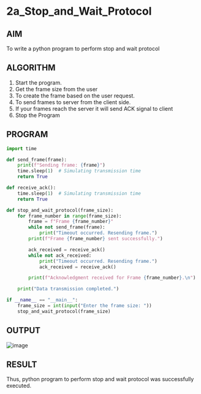 # 2a_Stop_and_Wait_Protocol
## AIM 
To write a python program to perform stop and wait protocol
## ALGORITHM
1. Start the program.
2. Get the frame size from the user
3. To create the frame based on the user request.
4. To send frames to server from the client side.
5. If your frames reach the server it will send ACK signal to client
6. Stop the Program
## PROGRAM
```py
import time

def send_frame(frame):
    print(f"Sending frame: {frame}")
    time.sleep(1)  # Simulating transmission time
    return True

def receive_ack():
    time.sleep(1)  # Simulating transmission time
    return True

def stop_and_wait_protocol(frame_size):
    for frame_number in range(frame_size):
        frame = f"Frame {frame_number}"
        while not send_frame(frame):
            print("Timeout occurred. Resending frame.")
        print(f"Frame {frame_number} sent successfully.")

        ack_received = receive_ack()
        while not ack_received:
            print("Timeout occurred. Resending frame.")
            ack_received = receive_ack()

        print(f"Acknowledgment received for Frame {frame_number}.\n")

    print("Data transmission completed.")

if __name__ == "__main__":
    frame_size = int(input("Enter the frame size: "))
    stop_and_wait_protocol(frame_size)
```
## OUTPUT
![image](https://github.com/EzhilsreeJ/2a_Stop_and_Wait_Protocol/assets/144870412/63ecd34c-04a9-4edf-9ab8-6ccbd720c2d6)

## RESULT
Thus, python program to perform stop and wait protocol was successfully executed.
